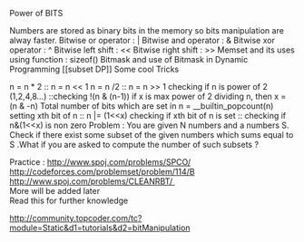 Power of BITS

Numbers are stored as binary bits in the memory so bits manipulation are alway faster.
Bitwise or operator    : |
Bitwise and operator : &
Bitwise xor operator  : ^
Bitwise left shift         : <<
Bitwise right shift      : >>
Memset and its uses using function : sizeof()
Bitmask and use of Bitmask in Dynamic Programming [[subset DP]]
Some cool Tricks

n = n * 2 :: n = n << 1
n = n /2  :: n = n >> 1
checking if n is power of 2 (1,2,4,8…) ::checking !(n & (n-1))
if x is max power of 2 dividing n, then x = (n & -n)
Total number of bits which are set in n = __builtin_popcount(n)
setting xth bit of n  :: n |= (1<<x)
checking if xth bit of n is set :: checking if  n&(1<<x) is non zero
Problem : You are given N numbers and a numbers S. Check if there exist some subset of the given numbers which sums equal to S .What if you are asked to compute the number of such subsets ?

Practice :
http://www.spoj.com/problems/SPCO/ </br>
http://codeforces.com/problemset/problem/114/B  </br>
http://www.spoj.com/problems/CLEANRBT/  </br>
More will be added later </br>
Read this for further knowledge

http://community.topcoder.com/tc?module=Static&d1=tutorials&d2=bitManipulation
